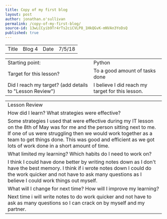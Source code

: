 ```yaml
---
title: Copy of my first blog
layout: post
author: jonathan.o'sullivan
permalink: /copy-of-my-first-blog/
source-id: 13wLCCyib9Tr4rTs2ciCVLP8_1HkQGvK-mNVAn3YoDsQ
published: true
---
```

<table>
  <tr>
    <td>Title</td>
    <td>Blog 4</td>
    <td>Date</td>
    <td>7/5/18</td>
  </tr>
</table>


<table>
  <tr>
    <td>Starting point:</td>
    <td>Python</td>
  </tr>
  <tr>
    <td>Target for this lesson?</td>
    <td>To a good amount of tasks done</td>
  </tr>
  <tr>
    <td>Did I reach my target? 
(add details to "Lesson Review")</td>
    <td>I believe I did reach my target for this lesson.</td>
  </tr>
</table>


<table>
  <tr>
    <td>Lesson Review</td>
  </tr>
  <tr>
    <td>How did I learn? What strategies were effective? </td>
  </tr>
  <tr>
    <td>Some strategies I used that were effective during my IT lesson on the 8th of May was for me and the person sitting next to me. If one of us were struggling then we would work together as a team to get things done. This was good and efficient as we got lots of work done in a short amount of time.</td>
  </tr>
  <tr>
    <td>What limited my learning? Which habits do I need to work on? </td>
  </tr>
  <tr>
    <td>I think I could have done better by writing notes down as I don't have the best memory. I think if i wrote notes down I could do the work quicker and not have to ask many questions as I believe I could work things out myself.</td>
  </tr>
  <tr>
    <td>What will I change for next time? How will I improve my learning?</td>
  </tr>
  <tr>
    <td>Next time i will write notes to do work quicker and not have to ask as many questions so I can crack on by myself and my partner.</td>
  </tr>
</table>


